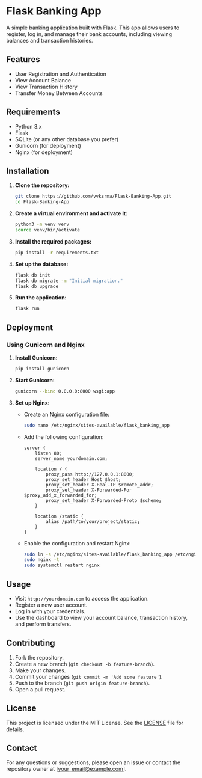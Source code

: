 # Flask Banking App

A simple banking application built with Flask. This app allows users to register, log in, and manage their bank accounts, including viewing balances and transaction histories.

## Features

- User Registration and Authentication
- View Account Balance
- View Transaction History
- Transfer Money Between Accounts

## Requirements

- Python 3.x
- Flask
- SQLite (or any other database you prefer)
- Gunicorn (for deployment)
- Nginx (for deployment)

## Installation

1. **Clone the repository:**

    ```sh
    git clone https://github.com/vvksrma/Flask-Banking-App.git
    cd Flask-Banking-App
    ```

2. **Create a virtual environment and activate it:**

    ```sh
    python3 -m venv venv
    source venv/bin/activate
    ```

3. **Install the required packages:**

    ```sh
    pip install -r requirements.txt
    ```

4. **Set up the database:**

    ```sh
    flask db init
    flask db migrate -m "Initial migration."
    flask db upgrade
    ```

5. **Run the application:**

    ```sh
    flask run
    ```

## Deployment

### Using Gunicorn and Nginx

1. **Install Gunicorn:**

    ```sh
    pip install gunicorn
    ```

2. **Start Gunicorn:**

    ```sh
    gunicorn --bind 0.0.0.0:8000 wsgi:app
    ```

3. **Set up Nginx:**

    - Create an Nginx configuration file:

        ```sh
        sudo nano /etc/nginx/sites-available/flask_banking_app
        ```

    - Add the following configuration:

        ```nginx
        server {
            listen 80;
            server_name yourdomain.com;

            location / {
                proxy_pass http://127.0.0.1:8000;
                proxy_set_header Host $host;
                proxy_set_header X-Real-IP $remote_addr;
                proxy_set_header X-Forwarded-For $proxy_add_x_forwarded_for;
                proxy_set_header X-Forwarded-Proto $scheme;
            }

            location /static {
                alias /path/to/your/project/static;
            }
        }
        ```

    - Enable the configuration and restart Nginx:

        ```sh
        sudo ln -s /etc/nginx/sites-available/flask_banking_app /etc/nginx/sites-enabled
        sudo nginx -t
        sudo systemctl restart nginx
        ```

## Usage

- Visit `http://yourdomain.com` to access the application.
- Register a new user account.
- Log in with your credentials.
- Use the dashboard to view your account balance, transaction history, and perform transfers.

## Contributing

1. Fork the repository.
2. Create a new branch (`git checkout -b feature-branch`).
3. Make your changes.
4. Commit your changes (`git commit -m 'Add some feature'`).
5. Push to the branch (`git push origin feature-branch`).
6. Open a pull request.

## License

This project is licensed under the MIT License. See the [LICENSE](LICENSE) file for details.

## Contact

For any questions or suggestions, please open an issue or contact the repository owner at [your_email@example.com].
